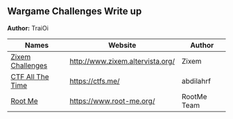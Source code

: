 ## Wargame Challenges Write up

**Author:** TraiOi

| Names | Website | Author |
| ----- | ------- | ------ |
| [Zixem Challenges](https://github.com/TraiOi/Wargame_WriteUp/blob/master/Zixem/README.md) | http://www.zixem.altervista.org/ | Zixem |
| [CTF All The Time](https://github.com/TraiOi/Wargame_WriteUp/blob/master/ctfs/README.md) | https://ctfs.me/ | abdilahrf |
| [Root Me](https://github.com/TraiOi/Wargame_WriteUp/blob/master/Rootme/README.md) | https://www.root-me.org/ | RootMe Team |
